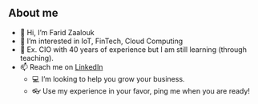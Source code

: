 ## About me
- 👋 Hi, I’m Farid Zaalouk
- 👀 I’m interested in IoT, FinTech, Cloud Computing
- 🌱 Ex. CIO with 40 years of experience but I am still learning (through teaching).
- 📫 Reach me on [LinkedIn](https://www.linkedin.com/feed/) 
  - 💻 I’m looking to help you grow your business. 
  - 👓 Use my experience in your favor, ping me when you are ready!


<!---
faridzaalouk/faridzaalouk is a ✨ special ✨ repository because its `README.md` (this file) appears on your GitHub profile.
You can click the Preview link to take a look at your changes.
--->
